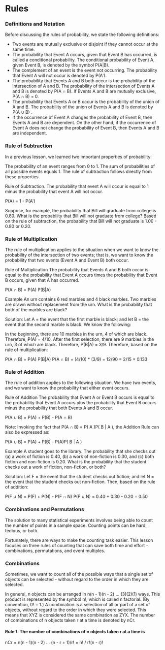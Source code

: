 # Rules




### Definitions and Notation ###
Before discussing the rules of probability, we state the following definitions:

* Two events are mutually exclusive or disjoint if they cannot occur at the same time.
* The probability that Event A occurs, given that Event B has occurred, is called a conditional probability. The conditional probability of Event A, given Event B, is denoted by the symbol P(A|B).
* The complement of an event is the event not occurring. The probability that Event A will not occur is denoted by P(A').
* The probability that Events A and B both occur is the probability of the intersection of A and B. The probability of the intersection of Events A and B is denoted by P(A ∩ B). If Events A and B are mutually exclusive, P(A ∩ B) = 0.
* The probability that Events A or B occur is the probability of the union of A and B. The probability of the union of Events A and B is denoted by P(A ∪ B) .
* If the occurrence of Event A changes the probability of Event B, then Events A and B are dependent. On the other hand, if the occurrence of Event A does not change the probability of Event B, then Events A and B are independent.

### Rule of Subtraction ###
In a previous lesson, we learned two important properties of probability:

The probability of an event ranges from 0 to 1. The sum of probabilities of all possible events equals 1. The rule of subtraction follows directly from these properties.

Rule of Subtraction. The probability that event A will occur is equal to 1 minus the probability that event A will not occur.

P(A) = 1 - P(A')

Suppose, for example, the probability that Bill will graduate from college is 0.80. What is the probability that Bill will not graduate from college? Based on the rule of subtraction, the probability that Bill will not graduate is 1.00 - 0.80 or 0.20.

### Rule of Multiplication ###
The rule of multiplication applies to the situation when we want to know the probability of the intersection of two events; that is, we want to know the probability that two events (Event A and Event B) both occur.

Rule of Multiplication The probability that Events A and B both occur is equal to the probability that Event A occurs times the probability that Event B occurs, given that A has occurred.

P(A ∩ B) = P(A) P(B|A)

Example An urn contains 6 red marbles and 4 black marbles. Two marbles are drawn without replacement from the urn. What is the probability that both of the marbles are black?

Solution: Let A = the event that the first marble is black; and let B = the event that the second marble is black. We know the following:

In the beginning, there are 10 marbles in the urn, 4 of which are black. Therefore, P(A) = 4/10. After the first selection, there are 9 marbles in the urn, 3 of which are black. Therefore, P(B|A) = 3/9. Therefore, based on the rule of multiplication:

P(A ∩ B) = P(A) P(B|A) P(A ∩ B) = (4/10) * (3/9) = 12/90 = 2/15 = 0.133

### Rule of Addition ###
The rule of addition applies to the following situation. We have two events, and we want to know the probability that either event occurs.

Rule of Addition The probability that Event A or Event B occurs is equal to the probability that Event A occurs plus the probability that Event B occurs minus the probability that both Events A and B occur.

P(A ∪ B) = P(A) + P(B) - P(A ∩ B)

Note: Invoking the fact that P(A ∩ B) = P( A )P( B | A ), the Addition Rule can also be expressed as:

P(A ∪ B) = P(A) + P(B) - P(A)P( B | A )

Example A student goes to the library. The probability that she checks out (a) a work of fiction is 0.40, (b) a work of non-fiction is 0.30, and (c) both fiction and non-fiction is 0.20. What is the probability that the student checks out a work of fiction, non-fiction, or both?

Solution: Let F = the event that the student checks out fiction; and let N = the event that the student checks out non-fiction. Then, based on the rule of addition:

P(F ∪ N) = P(F) + P(N) - P(F ∩ N) P(F ∪ N) = 0.40 + 0.30 - 0.20 = 0.50

### Combinations and Permutations ###
The solution to many statistical experiments involves being able to count the number of points in a sample space. Counting points can be hard, tedious, or both.

Fortunately, there are ways to make the counting task easier. This lesson focuses on three rules of counting that can save both time and effort - combinations, permutations, and event multiples.

### Combinations ###
Sometimes, we want to count all of the possible ways that a single set of objects can be selected - without regard to the order in which they are selected.

In general, n objects can be arranged in n(n - 1)(n - 2) ... (3)(2)(1) ways. This product is represented by the symbol n!, which is called n factorial. (By convention, 0! = 1.)
A combination is a selection of all or part of a set of objects, without regard to the order in which they were selected. This means that XYZ is considered the same combination as ZYX.
The number of combinations of n objects taken r at a time is denoted by nCr.

#### Rule 1. The number of combinations of n objects taken r at a time is ####

nCr = n(n - 1)(n - 2) ... (n - r + 1)/r! = n! / r!(n - r)!
